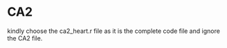 # CA2
 
kindly choose the ca2_heart.r file as it is the complete code file and ignore the CA2 file.
